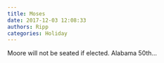 ```yaml
---
title: Moses
date: 2017-12-03 12:08:33
authors: Ripp
categories: Holiday
---
```


 Moore will not be seated if elected. Alabama 50th...